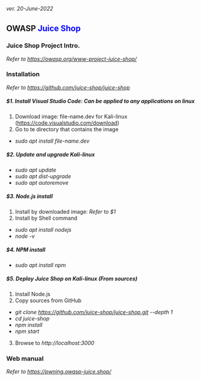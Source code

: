 <h6>ver. 20-June-2022</h6>
<h2> OWASP <font color=blue>Juice Shop</font></h2>

<h3> Juice Shop Project Intro.</h3>

<i>Refer to https://owasp.org/www-project-juice-shop/</i>

<h3> Installation</h3>

_Refer to https://github.com/juice-shop/juice-shop_

<h5> $1. Install Visual Studio Code: Can be applied to any applications on linux</h5>

1. Download image: file-name.dev for Kali-linux (https://code.visualstudio.com/download)
2. Go to te directory that contains the image

-   _sudo apt install file-name.dev_

<h5> $2. Update and upgrade Kali-linux</h5>

-   _sudo apt update_
-   _sudo apt dist-upgrade_
-   _sudo apt autoremove_

<h5> $3. Node.js install</h5>

1. Install by downloaded image: _Refer to $1_
2. Install by Shell command

-   _sudo apt install nodejs_
-   _node -v_

<h5> $4. NPM install</h5>

-   _sudo apt install npm_

<h5> $5. Deploy Juice Shop on Kali-linux (From sources)</h5>

1. Install Node.js
2. Copy sources from GitHub

-   _git clone https://github.com/juice-shop/juice-shop.git --depth 1_
-   _cd juice-shop_
-   _npm install_
-   _npm start_

3. Browse to _http://localhost:3000_

<h3> Web manual</h3>

_Refer to https://pwning.owasp-juice.shop/_
